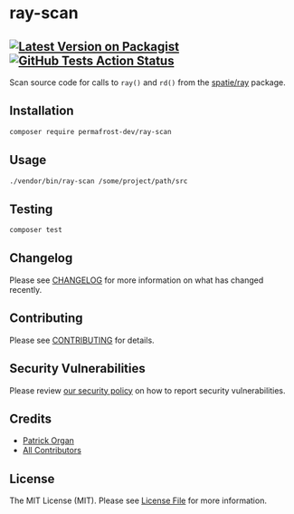 # ray-scan

[![Latest Version on Packagist](https://img.shields.io/packagist/v/permafrost-dev/ray-scan.svg?style=flat-square)](https://packagist.org/packages/permafrost-dev/ray-scan)
[![GitHub Tests Action Status](https://github.com/permafrost-dev/ray-scan/actions/workflows/run-tests.yml/badge.svg?branch=main)](https://github.com/permafrost-dev/ray-scan/actions/workflows/run-tests.yml)
---

Scan source code for calls to `ray()` and `rd()` from the [spatie/ray](https://github.com/spatie/ray) package.

## Installation

```bash
composer require permafrost-dev/ray-scan
```

## Usage

```bash
./vendor/bin/ray-scan /some/project/path/src
```

## Testing

```bash
composer test
```

## Changelog

Please see [CHANGELOG](CHANGELOG.md) for more information on what has changed recently.

## Contributing

Please see [CONTRIBUTING](.github/CONTRIBUTING.md) for details.

## Security Vulnerabilities

Please review [our security policy](../../security/policy) on how to report security vulnerabilities.

## Credits

- [Patrick Organ](https://github.com/patinthehat)
- [All Contributors](../../contributors)

## License

The MIT License (MIT). Please see [License File](LICENSE.md) for more information.
